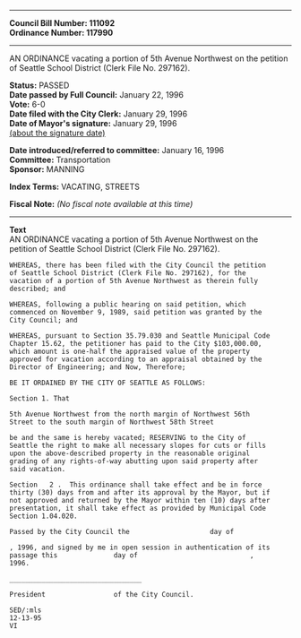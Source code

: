 * * * * *  
  
**Council Bill Number: [](#h0)[](#h2)111092**   
**Ordinance Number: 117990**  
  
* * * * *  
  
AN ORDINANCE vacating a portion of 5th Avenue Northwest on the petition of Seattle School District (Clerk File No. 297162).  
  
**Status:** PASSED   
**Date passed by Full Council:** January 22, 1996   
**Vote:** 6-0   
**Date filed with the City Clerk:** January 29, 1996   
**Date of Mayor's signature:** January 29, 1996   
[(about the signature date)](/~public/approvaldate.htm)   
  
  
**Date introduced/referred to committee:** January 16, 1996   
**Committee:** Transportation   
**Sponsor:** MANNING   
  
**Index Terms:** VACATING, STREETS  
  
**Fiscal Note:** *(No fiscal note available at this time)*  
  
* * * * *  
  
**Text**  
    AN ORDINANCE vacating a portion of 5th Avenue Northwest on the  
    petition of Seattle School District (Clerk  File No. 297162).  
  
    WHEREAS, there has been filed with the City Council the petition  
    of Seattle School District (Clerk File No. 297162), for the  
    vacation of a portion of 5th Avenue Northwest as therein fully  
    described; and  
  
    WHEREAS, following a public hearing on said petition, which  
    commenced on November 9, 1989, said petition was granted by the  
    City Council; and  
  
    WHEREAS, pursuant to Section 35.79.030 and Seattle Municipal Code  
    Chapter 15.62, the petitioner has paid to the City $103,000.00,  
    which amount is one-half the appraised value of the property  
    approved for vacation according to an appraisal obtained by the  
    Director of Engineering; and Now, Therefore;  
  
    BE IT ORDAINED BY THE CITY OF SEATTLE AS FOLLOWS:  
  
    Section 1. That  
  
    5th Avenue Northwest from the north margin of Northwest 56th  
    Street to the south margin of Northwest 58th Street  
  
    be and the same is hereby vacated; RESERVING to the City of  
    Seattle the right to make all necessary slopes for cuts or fills  
    upon the above-described property in the reasonable original  
    grading of any rights-of-way abutting upon said property after  
    said vacation.  
  
    Section   2 .  This ordinance shall take effect and be in force  
    thirty (30) days from and after its approval by the Mayor, but if  
    not approved and returned by the Mayor within ten (10) days after  
    presentation, it shall take effect as provided by Municipal Code  
    Section 1.04.020.  
  
    Passed by the City Council the                    day of  
  
    , 1996, and signed by me in open session in authentication of its  
    passage this              day of                            ,  
    1996.  
  
    _________________________________  
  
    President                 of the City Council.  
  
    SED/:mls  
    12-13-95  
    VI  
